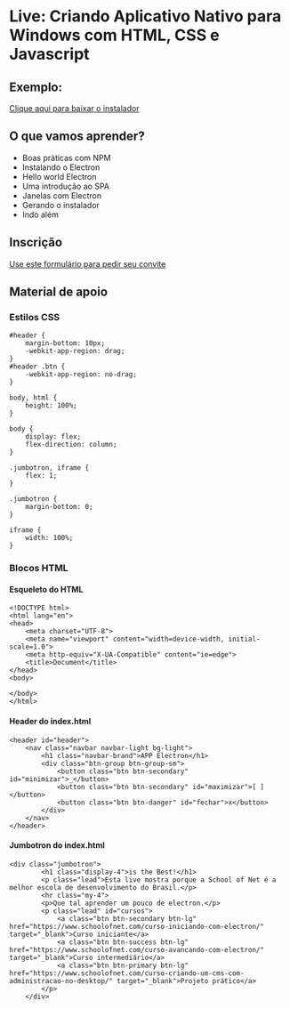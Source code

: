 # Live: Criando Aplicativo Nativo para Windows com HTML, CSS e Javascript

## Exemplo:

[Clique aqui para baixar o instalador](https://github.com/schoolofnetcom/live-criando-aplicativos-nativos-para-windows-com-html-css-e-javascript/releases/tag/v1.0.0-dev)

## O que vamos aprender?

 - Boas práticas com NPM
 - Instalando o Electron
 - Hello world Electron
 - Uma introdução ao SPA
 - Janelas com Electron
 - Gerando o instalador
 - Indo além

## Inscrição

[Use este formulário para pedir seu convite](http://conteudo.schoolofnet.com/lp-aula-ao-vivo-criando-primeiro-aplicativo-nativo-para-windows)

## Material de apoio

### Estilos CSS

```
#header {
    margin-bottom: 10px;
    -webkit-app-region: drag;
}
#header .btn {
    -webkit-app-region: no-drag;
}

body, html {
    height: 100%;
}

body {
    display: flex;
    flex-direction: column;
}

.jumbotron, iframe {
    flex: 1;
}

.jumbotron {
    margin-bottom: 0;
}

iframe {
    width: 100%;
}

```

### Blocos HTML

#### Esqueleto do HTML

```
<!DOCTYPE html>
<html lang="en">
<head>
    <meta charset="UTF-8">
    <meta name="viewport" content="width=device-width, initial-scale=1.0">
    <meta http-equiv="X-UA-Compatible" content="ie=edge">
    <title>Document</title>
</head>
<body>

</body>
</html>
```

#### Header do index.html

```
<header id="header">
    <nav class="navbar navbar-light bg-light">
        <h1 class="navbar-brand">APP Electron</h1>
        <div class="btn-group btn-group-sm">
            <button class="btn btn-secondary" id="minimizar">_</button>
            <button class="btn btn-secondary" id="maximizar">[ ]</button>
            <button class="btn btn-danger" id="fechar">x</button>
        </div>
    </nav>
</header>
```
#### Jumbotron do index.html

```
<div class="jumbotron">
        <h1 class="display-4">is the Best!</h1>
        <p class="lead">Esta live mostra porque a School of Net é a melhor escola de desenvolvimento do Brasil.</p>
        <hr class="my-4">
        <p>Que tal aprender um pouco de electron.</p>
        <p class="lead" id="cursos">
            <a class="btn btn-secondary btn-lg" href="https://www.schoolofnet.com/curso-iniciando-com-electron/" target="_blank">Curso iniciante</a>
            <a class="btn btn-success btn-lg" href="https://www.schoolofnet.com/curso-avancando-com-electron/" target="_blank">Curso intermediário</a>
            <a class="btn btn-primary btn-lg" href="https://www.schoolofnet.com/curso-criando-um-cms-com-administracao-no-desktop/" target="_blank">Projeto prático</a>
        </p>
    </div>
```

